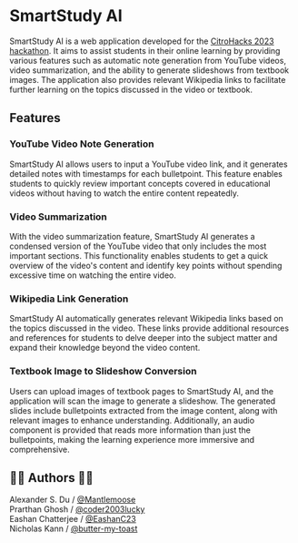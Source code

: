 # SmartStudy AI

SmartStudy AI is a web application developed for the [CitroHacks 2023 hackathon](https://citro-hacks-2023.devpost.com/). It aims to assist students in their online learning by providing various features such as automatic note generation from YouTube videos, video summarization, and the ability to generate slideshows from textbook images. The application also provides relevant Wikipedia links to facilitate further learning on the topics discussed in the video or textbook.

## Features

### YouTube Video Note Generation

SmartStudy AI allows users to input a YouTube video link, and it generates detailed notes with timestamps for each bulletpoint. This feature enables students to quickly review important concepts covered in educational videos without having to watch the entire content repeatedly.

### Video Summarization

With the video summarization feature, SmartStudy AI generates a condensed version of the YouTube video that only includes the most important sections. This functionality enables students to get a quick overview of the video's content and identify key points without spending excessive time on watching the entire video.

### Wikipedia Link Generation

SmartStudy AI automatically generates relevant Wikipedia links based on the topics discussed in the video. These links provide additional resources and references for students to delve deeper into the subject matter and expand their knowledge beyond the video content.

### Textbook Image to Slideshow Conversion

Users can upload images of textbook pages to SmartStudy AI, and the application will scan the image to generate a slideshow. The generated slides include bulletpoints extracted from the image content, along with relevant images to enhance understanding. Additionally, an audio component is provided that reads more information than just the bulletpoints, making the learning experience more immersive and comprehensive.


## 🧑‍💻 Authors 🧑‍💻
Alexander S. Du / [@Mantlemoose](https://github.com/Mantlemoose "Mantlemoose's github page") \
Prarthan Ghosh / [@coder2003lucky](https://github.com/coder2003lucky "coder2003lucky's github page") \
Eashan Chatterjee / [@EashanC23](https://github.com/EashanC23 "EashanC23's github page") \
Nicholas Kann / [@butter-my-toast](https://github.com/butter-my-toast "butter-my-toast's github page")
